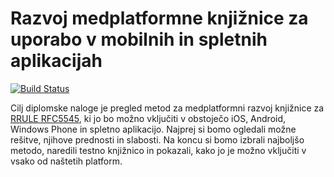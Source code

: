 # Razvoj medplatformne knjižnice za uporabo v mobilnih in spletnih aplikacijah

[![Build Status](https://travis-ci.org/mihahribar/thesis.png?branch=master)](https://travis-ci.org/mihahribar/thesis)

Cilj diplomske naloge je pregled metod za medplatformni razvoj knjižnice za [RRULE RFC5545](https://tools.ietf.org/html/rfc5545#section-3.3.10), ki jo bo možno vključiti v obstoječo iOS, Android, Windows Phone in spletno aplikacijo. Najprej si bomo ogledali možne rešitve, njihove prednosti in slabosti. Na koncu si bomo izbrali najboljšo metodo, naredili testno knjižnico in pokazali, kako jo je možno vključiti v vsako od naštetih platform.
